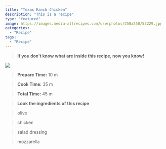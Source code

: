 ```yaml
---
title: "Texas Ranch Chicken"
description: "This is a recipe"
type: "featured"
image: https://images.media-allrecipes.com/userphotos/250x250/53229.jpg
categories: 
  - "Recipe"
tags: 
  - "Recipe"
---
```



>**If you don't know what are inside this recipe, now you know!**

![](../images/Recipes-Banner.jpg)
> **Prepare Time:** 10 m


> **Cook Time:** 35 m


> **Total Time:** 45 m

> **Look the ingredients of this recipe**

> olive

> chicken

> salad dressing

> mozzarella

